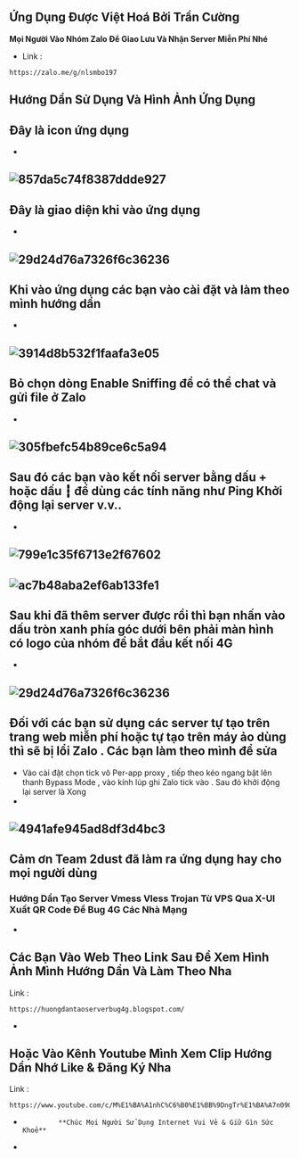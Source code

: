 ## Ứng Dụng Được Việt Hoá Bởi Trần Cường 
**Mọi Người Vào Nhóm Zalo Để Giao Lưu Và Nhận Server Miễn Phí Nhé**
- Link : 
``` 
https://zalo.me/g/nlsmbo197 
```
## Hướng Dẩn Sử Dụng Và Hình Ảnh Ứng Dụng
## Đây là icon ứng dụng
-
![857da5c74f8387ddde927](https://user-images.githubusercontent.com/92734523/138557836-ea4363a7-bea5-47b1-a279-01a2d26b22f7.jpg)
-
## Đây là giao diện khi vào ứng dụng
-
![29d24d76a7326f6c36236](https://user-images.githubusercontent.com/92734523/138557905-d861cd46-ef51-4bcc-a042-87d56b399f0f.jpg)
-
## Khi vào ứng dụng các bạn vào cài đặt và làm theo mình hướng dẩn
-
![3914d8b532f1faafa3e05](https://user-images.githubusercontent.com/92734523/138557945-4cb6964b-b3da-4404-bc6b-f5b39658c867.jpg)
-
## Bỏ chọn dòng Enable Sniffing để có thể chat và gửi file ở Zalo
-
![305fbefc54b89ce6c5a94](https://user-images.githubusercontent.com/92734523/138557985-01c2e160-9669-4b9b-a28b-95e4bcdec251.jpg)
-
## Sau đó các bạn vào kết nối server bằng dấu + hoặc dấu ┇ để dùng các tính năng như Ping Khởi động lại server v.v..
-
![799e1c35f6713e2f67602](https://user-images.githubusercontent.com/92734523/138558297-4cb6ca85-2d10-47b2-9ea5-6a0039b0607f.jpg)
-
![ac7b48aba2ef6ab133fe1](https://user-images.githubusercontent.com/92734523/138558308-f4268014-2952-4e19-9548-a035a6e7d75c.jpg)
-
## Sau khi đã thêm server được rồi thì bạn nhấn vào dấu tròn xanh phía góc dưới bên phải màn hình có logo của nhóm để bắt đầu kết nối 4G
-
![29d24d76a7326f6c36236](https://user-images.githubusercontent.com/92734523/138558379-303fc036-2506-4dee-800f-9bde5d20e501.jpg)
-
## Đối với các bạn sử dụng các server tự tạo trên trang web miễn phí hoặc tự tạo trên máy ảo dùng thì sẽ bị lổi Zalo . Các bạn làm theo mình để sửa
- Vào cài đặt chọn tick vô Per-app proxy , tiếp theo kéo ngang bật lên thanh Bypass Mode , vào kính lúp ghi Zalo tick vào . Sau đó khởi động lại server là Xong
-
![4941afe945ad8df3d4bc3](https://user-images.githubusercontent.com/92734523/138558608-bbd8061b-7eb8-4bc6-bc0d-85da9a6d50f5.jpg)
-
**Cảm ơn Team 2dust đã làm ra ứng dụng hay cho mọi người dùng**
-
### Hướng Dẩn Tạo Server Vmess Vless Trojan Từ VPS Qua X-UI Xuất QR Code Để Bug 4G Các Nhà Mạng
-
**Các Bạn Vào Web Theo Link Sau Để Xem Hình Ảnh Mình Hướng Dẩn Và Làm Theo Nha**
-
Link : 
```
https://huongdantaoserverbug4g.blogspot.com/
```
-
**Hoặc Vào Kênh Youtube Mình Xem Clip Hướng Dẩn Nhớ Like & Đăng Ký Nha** 
-
Link :
```
https://www.youtube.com/c/M%E1%BA%A1nhC%C6%B0%E1%BB%9DngTr%E1%BA%A7n0907860662/videos
```
-
               **Chúc Mọi Người Sử Dụng Internet Vui Vẻ & Giữ Gìn Sức Khoẻ**
-








